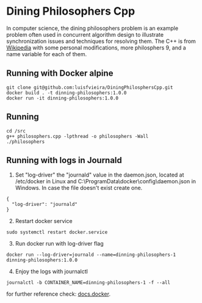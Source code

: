# Dining Philosophers Cpp
In computer science, the dining philosophers problem is an example problem often used in concurrent algorithm design to illustrate synchronization issues and techniques for resolving them. 
The C++ is from [Wikipedia](https://en.wikipedia.org/wiki/Dining_philosophers_problem) with some personal modifications, more philosphers 9, and a name variable for each of them.
## Running with Docker alpine
```
git clone git@github.com:luisfvieira/DiningPhilosphersCpp.git
docker build . -t dinning-philosophers:1.0.0
docker run -it dinning-philosophers:1.0.0
```
## Running
```
cd /src
g++ philosophers.cpp -lpthread -o philosophers -Wall
./philosophers
```

## Running with logs in Journald
1. Set "log-driver" the "journald" value in the daemon.json, located at /etc/docker in Linux and C:\ProgramData\docker\config\daemon.json in Windows. In case the file doesn't exist create one.
```
{
  "log-driver": "journald"
}
```
2. Restart docker service
```
sudo systemctl restart docker.service
```
3. Run docker run with log-driver flag
```
docker run --log-driver=journald --name=dinning-philosophers-1 dinning-philosophers:1.0.0
```
4. Enjoy the logs with journalctl
```
journalctl -b CONTAINER_NAME=dinning-philosophers-1 -f --all
```
for further reference check: [docs.docker](https://docs.docker.com/config/containers/logging/journald/).
